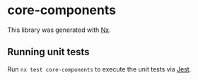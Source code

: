 # core-components

This library was generated with [Nx](https://nx.dev).

## Running unit tests

Run `nx test core-components` to execute the unit tests via [Jest](https://jestjs.io).
